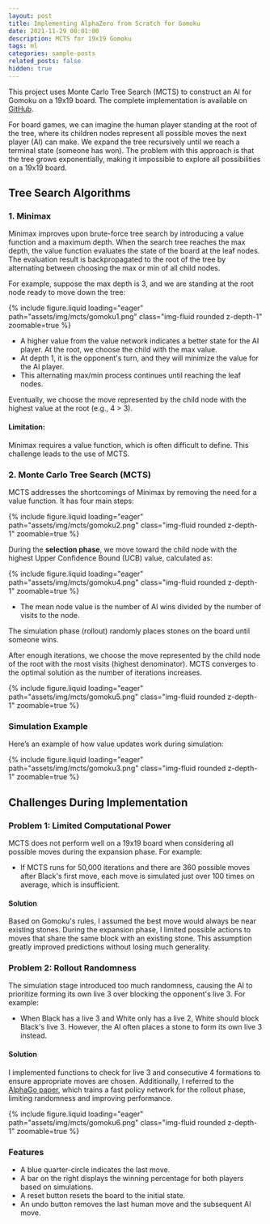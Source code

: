 ```yaml
---
layout: post
title: Implementing AlphaZero from Scratch for Gomoku
date: 2021-11-29 00:01:00
description: MCTS for 19x19 Gomoku
tags: ml
categories: sample-posts
related_posts: false
hidden: true
---
```


This project uses Monte Carlo Tree Search (MCTS) to construct an AI for Gomoku on a 19x19 board. The complete implementation is available on [GitHub](https://github.com/Richard5678/gomoku-ai).

For board games, we can imagine the human player standing at the root of the tree, where its children nodes represent all possible moves the next player (AI) can make. We expand the tree recursively until we reach a terminal state (someone has won). The problem with this approach is that the tree grows exponentially, making it impossible to explore all possibilities on a 19x19 board.

## Tree Search Algorithms

### 1. Minimax
Minimax improves upon brute-force tree search by introducing a value function and a maximum depth. When the search tree reaches the max depth, the value function evaluates the state of the board at the leaf nodes. The evaluation result is backpropagated to the root of the tree by alternating between choosing the max or min of all child nodes.

For example, suppose the max depth is 3, and we are standing at the root node ready to move down the tree:

<div class="d-flex justify-content-center">
    <div class="col-sm-6 mt-3 mt-md-0">
        {% include figure.liquid loading="eager" path="assets/img/mcts/gomoku1.png" class="img-fluid rounded z-depth-1" zoomable=true %}
    </div>
</div>
        

- A higher value from the value network indicates a better state for the AI player. At the root, we choose the child with the max value. 
- At depth 1, it is the opponent's turn, and they will minimize the value for the AI player.
- This alternating max/min process continues until reaching the leaf nodes.

Eventually, we choose the move represented by the child node with the highest value at the root (e.g., 4 > 3). 

#### Limitation: 
Minimax requires a value function, which is often difficult to define. This challenge leads to the use of MCTS.

### 2. Monte Carlo Tree Search (MCTS)

MCTS addresses the shortcomings of Minimax by removing the need for a value function. It has four main steps:

<div class="d-flex justify-content-center mt-3 mt-md-0">
    {% include figure.liquid loading="eager" path="assets/img/mcts/gomoku2.png" class="img-fluid rounded z-depth-1" zoomable=true %}
</div>

During the **selection phase**, we move toward the child node with the highest Upper Confidence Bound (UCB) value, calculated as:

<div class="d-flex justify-content-center">
    <div class="col-sm-6 mt-3 mt-md-0">
        {% include figure.liquid loading="eager" path="assets/img/mcts/gomoku4.png" class="img-fluid rounded z-depth-1" zoomable=true %}
    </div>
</div>

- The mean node value is the number of AI wins divided by the number of visits to the node.

The simulation phase (rollout) randomly places stones on the board until someone wins.

After enough iterations, we choose the move represented by the child node of the root with the most visits (highest denominator). MCTS converges to the optimal solution as the number of iterations increases.

<div class="d-flex justify-content-center">
    <div class="col-sm-10 mt-3 mt-md-0">
        {% include figure.liquid loading="eager" path="assets/img/mcts/gomoku5.png" class="img-fluid rounded z-depth-1" zoomable=true %}
    </div>
</div>

### Simulation Example
Here’s an example of how value updates work during simulation:

<div class="d-flex justify-content-center">
    <div class="col-sm-10 mt-3 mt-md-0">
        {% include figure.liquid loading="eager" path="assets/img/mcts/gomoku3.png" class="img-fluid rounded z-depth-1" zoomable=true %}
    </div>
</div>

## Challenges During Implementation

### Problem 1: Limited Computational Power
MCTS does not perform well on a 19x19 board when considering all possible moves during the expansion phase. For example:
- If MCTS runs for 50,000 iterations and there are 360 possible moves after Black's first move, each move is simulated just over 100 times on average, which is insufficient.

#### Solution
Based on Gomoku's rules, I assumed the best move would always be near existing stones. During the expansion phase, I limited possible actions to moves that share the same block with an existing stone. This assumption greatly improved predictions without losing much generality.

### Problem 2: Rollout Randomness
The simulation stage introduced too much randomness, causing the AI to prioritize forming its own live 3 over blocking the opponent's live 3. For example:
- When Black has a live 3 and White only has a live 2, White should block Black's live 3. However, the AI often places a stone to form its own live 3 instead.

#### Solution
I implemented functions to check for live 3 and consecutive 4 formations to ensure appropriate moves are chosen. Additionally, I referred to the [AlphaGo paper](https://storage.googleapis.com/deepmind-media/alphago/AlphaGoNaturePaper.pdf), which trains a fast policy network for the rollout phase, limiting randomness and improving performance.

<div class="col-sm mt-3 mt-md-0">
    {% include figure.liquid loading="eager" path="assets/img/mcts/gomoku6.png" class="img-fluid rounded z-depth-1" zoomable=true %}
</div>

### Features
- A blue quarter-circle indicates the last move.
- A bar on the right displays the winning percentage for both players based on simulations.
- A reset button resets the board to the initial state.
- An undo button removes the last human move and the subsequent AI move.

